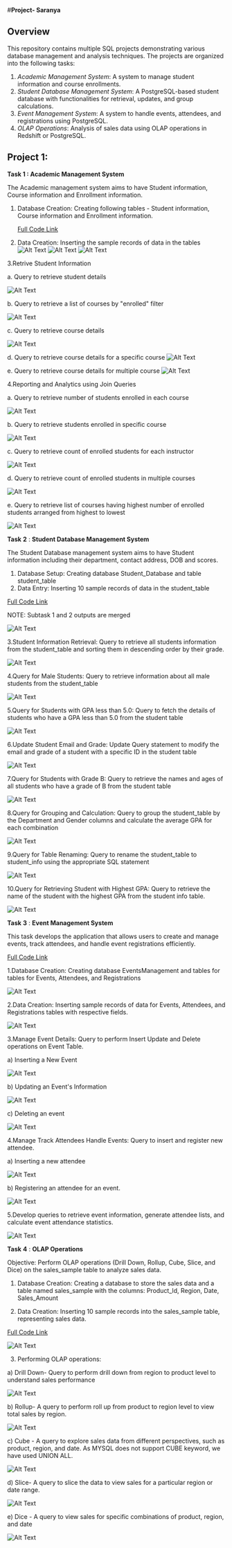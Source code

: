 #**Project- Saranya**

## Overview

This repository contains multiple SQL projects demonstrating various database management and analysis techniques. The projects are organized into the following tasks:

1. *Academic Management System*: A system to manage student information and course enrollments.
2. *Student Database Management System*: A PostgreSQL-based student database with functionalities for retrieval, updates, and group calculations.
3. *Event Management System*: A system to handle events, attendees, and registrations using PostgreSQL.
4. *OLAP Operations*: Analysis of sales data using OLAP operations in Redshift or PostgreSQL.

## Project 1: 
**Task 1 : Academic Management System**

The Academic management system aims to have Student information, Course information and Enrollment information.

1. Database Creation: Creating following tables - Student information, Course information and Enrollment information.
   
   [Full Code Link](https://github.com/Saranya-Thang/Project-Saranya/blob/main/Task1_Academic_Management_System/code.sql)

2. Data Creation: Inserting the sample records of data in the tables
   ![Alt Text](https://github.com/Saranya-Thang/Project-Saranya/blob/main/Task1_Academic_Management_System/2.Courses_info_records.png)
   ![Alt Text](https://github.com/Saranya-Thang/Project-Saranya/blob/main/Task1_Academic_Management_System/2.Student_info_records.png)
   ![Alt Text](https://github.com/Saranya-Thang/Project-Saranya/blob/main/Task1_Academic_Management_System/2.Enrollment_info_records.png)
   
3.Retrive Student Information

a. Query to retrieve student details

![Alt Text](https://github.com/Saranya-Thang/Project-Saranya/blob/main/Task1_Academic_Management_System/Student_info_3a.png)

b. Query to retrieve a list of courses by "enrolled" filter

![Alt Text](https://github.com/Saranya-Thang/Project-Saranya/blob/main/Task1_Academic_Management_System/Course_list_3b.png)

c. Query to retrieve course details

![Alt Text](https://github.com/Saranya-Thang/Project-Saranya/blob/main/Task1_Academic_Management_System/Course_Info_3c.png)


d. Query to retrieve course details for a specific course
![Alt Text](https://github.com/Saranya-Thang/Project-Saranya/blob/main/Task1_Academic_Management_System/Specific_Course_Info_3d.png)


e. Query to retrieve course details for multiple course
![Alt Text](https://github.com/Saranya-Thang/Project-Saranya/blob/main/Task1_Academic_Management_System/Multiple_Course_Info_3e.png)

4.Reporting and Analytics using Join Queries

a. Query to retrieve number of students enrolled in each course

![Alt Text](https://github.com/Saranya-Thang/Project-Saranya/blob/main/Task1_Academic_Management_System/Students_Enrolled_Per_Course_4a.png)

b. Query to retrieve students enrolled in specific course

![Alt Text](https://github.com/Saranya-Thang/Project-Saranya/blob/main/Task1_Academic_Management_System/Students_Enrolled_Specific_Course_4b.png)

c. Query to retrieve count of enrolled students for each instructor

![Alt Text](https://github.com/Saranya-Thang/Project-Saranya/blob/main/Task1_Academic_Management_System/Students_Count_Per_Instructor_4c.png)

d. Query to retrieve count of enrolled students in multiple courses

![Alt Text](https://github.com/Saranya-Thang/Project-Saranya/blob/main/Task1_Academic_Management_System/Students_Enrolled_Multiple_Course_4d.png)

e. Query to retrieve list of courses having highest number of enrolled students arranged from highest to lowest

![Alt Text](https://github.com/Saranya-Thang/Project-Saranya/blob/main/Task1_Academic_Management_System/Highest_Enrolled_Courses_4e.png)

**Task** **2** : **Student Database Management System**

The Student Database management system aims to have Student information including their department, contact address, DOB and scores.

1. Database Setup: Creating database Student_Database and table student_table
2. Data Entry: Inserting 10 sample records of data in the student_table

[Full Code Link](https://github.com/Saranya-Thang/Project-Saranya/blob/main/Task2_Student_Database_System/code.sql)

NOTE: Subtask 1 and 2 outputs are merged

![Alt Text](https://github.com/Saranya-Thang/Project-Saranya/blob/main/Task2_Student_Database_System/2_Data_Entry.png)

3.Student Information Retrieval: Query to retrieve all students information from the student_table and sorting them in descending order by their grade.

![Alt Text](https://github.com/Saranya-Thang/Project-Saranya/blob/main/Task2_Student_Database_System/3_Student_Info_DESC_Grade.png)

4.Query for Male Students: Query to retrieve information about all male students from the student_table

![Alt Text](https://github.com/Saranya-Thang/Project-Saranya/blob/main/Task2_Student_Database_System/4_Male_Students.png)

5.Query for Students with GPA less than 5.0: Query to fetch the details of students who have a GPA less than 5.0 from the student table

![Alt Text](https://github.com/Saranya-Thang/Project-Saranya/blob/main/Task2_Student_Database_System/5_Student_GPA_5Less.png)

6.Update Student Email and Grade: Update Query statement to modify the email and grade of a student with a specific ID in the student table

![Alt Text](https://github.com/Saranya-Thang/Project-Saranya/blob/main/Task2_Student_Database_System/6_Update_Student_Email_Grade.png)

7.Query for Students with Grade B: Query to retrieve the names and ages of all students who have a grade of B from the student table

![Alt Text](https://github.com/Saranya-Thang/Project-Saranya/blob/main/Task2_Student_Database_System/7_Student_Age_Grade_B.png)

8.Query for Grouping and Calculation: Query to group the student_table by the Department and Gender columns and calculate the average GPA for each combination

![Alt Text](https://github.com/Saranya-Thang/Project-Saranya/blob/main/Task2_Student_Database_System/8_Grouping_Calculation.png)

9.Query for Table Renaming: Query to rename the student_table to student_info using the appropriate SQL statement

![Alt Text](https://github.com/Saranya-Thang/Project-Saranya/blob/main/Task2_Student_Database_System/9_Table_Rename.png)

10.Query for Retrieving Student with Highest GPA: Query to retrieve the name of the student with the highest GPA from the student info table.

![Alt Text](https://github.com/Saranya-Thang/Project-Saranya/blob/main/Task2_Student_Database_System/10_Student_Highest_GPA.png)

**Task** **3** : **Event Management System**

This task develops the application that allows users to create and manage events, track attendees, and handle event registrations efficiently.

[Full Code Link](https://github.com/Saranya-Thang/Project-Saranya/blob/main/Task3_Event_Management_System/code.sql)

1.Database Creation: Creating database EventsManagement and tables for tables for Events, Attendees, and Registrations

![Alt Text](https://github.com/Saranya-Thang/Project-Saranya/blob/main/Task3_Event_Management_System/1_Database_Creation.png)

2.Data Creation: Inserting sample records of data for Events, Attendees, and Registrations tables with respective fields.

![Alt Text](https://github.com/Saranya-Thang/Project-Saranya/blob/main/Task3_Event_Management_System/2_Data_Creation.png)

3.Manage Event Details: Query to perform Insert Update and Delete operations on Event Table.

a) Inserting a New Event

![Alt Text](https://github.com/Saranya-Thang/Project-Saranya/blob/main/Task3_Event_Management_System/3a_Insert_New_Event.png)

b) Updating an Event's Information

![Alt Text](https://github.com/Saranya-Thang/Project-Saranya/blob/main/Task3_Event_Management_System/3b_Update_Event_Info.png)

c) Deleting an event

![Alt Text](https://github.com/Saranya-Thang/Project-Saranya/blob/main/Task3_Event_Management_System/3c_Delete_Event.png)

4.Manage Track Attendees Handle Events: Query to insert and register new attendee.

a) Inserting a new attendee

![Alt Text](https://github.com/Saranya-Thang/Project-Saranya/blob/main/Task3_Event_Management_System/4a_Insert_New_Attendee.png)

b) Registering an attendee for an event.

![Alt Text](https://github.com/Saranya-Thang/Project-Saranya/blob/main/Task3_Event_Management_System/4b_Register_Attendee_For_Event.png)

5.Develop queries to retrieve event information, generate attendee lists, and calculate event attendance statistics.

![Alt Text](https://github.com/Saranya-Thang/Project-Saranya/blob/main/Task3_Event_Management_System/5_Retrieve_Event_Info%2CGenerate_Attendee_List%2CEvent_Attendance_Statistics.png)

**Task** **4** : **OLAP Operations**

Objective: Perform OLAP operations (Drill Down, Rollup, Cube, Slice, and Dice) on the sales_sample table to analyze sales data.

1. Database Creation: Creating a database to store the sales data and a table named sales_sample with the columns: Product_ld, Region, Date, Sales_Amount

2. Data Creation: Inserting 10 sample records into the sales_sample table, representing sales data.

[Full Code Link](https://github.com/Saranya-Thang/Project-Saranya/blob/main/Task4_OLAP_Operations/code.sql)

![Alt Text](https://github.com/Saranya-Thang/Project-Saranya/blob/main/Task4_OLAP_Operations/Data_Creation.png)

3. Performing OLAP operations:
   
a) Drill Down- Query to perform drill down from region to product level to understand sales performance

![Alt Text](https://github.com/Saranya-Thang/Project-Saranya/blob/main/Task4_OLAP_Operations/a_DrillDown.png)

b) Rollup- A query to perform roll up from product to region level to view total sales by region.

![Alt Text](https://github.com/Saranya-Thang/Project-Saranya/blob/main/Task4_OLAP_Operations/b_RollUp.png)

c) Cube - A query to explore sales data from different perspectives, such as product, region, and date.
As MYSQL does not support CUBE keyword, we have used UNION ALL.

![Alt Text](https://github.com/Saranya-Thang/Project-Saranya/blob/main/Task4_OLAP_Operations/c_Cube.png)

d) Slice- A query to slice the data to view sales for a particular region or date range.

![Alt Text](https://github.com/Saranya-Thang/Project-Saranya/blob/main/Task4_OLAP_Operations/d_Slice.png)

e) Dice - A query to view sales for specific combinations of product, region, and date

![Alt Text](https://github.com/Saranya-Thang/Project-Saranya/blob/main/Task4_OLAP_Operations/e_Dice.png)

